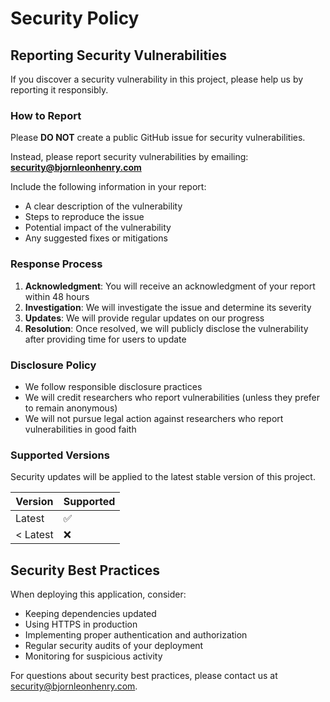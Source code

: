# Security Policy

## Reporting Security Vulnerabilities

If you discover a security vulnerability in this project, please help us by reporting it responsibly.

### How to Report

Please **DO NOT** create a public GitHub issue for security vulnerabilities.

Instead, please report security vulnerabilities by emailing:
**security@bjornleonhenry.com**

Include the following information in your report:
- A clear description of the vulnerability
- Steps to reproduce the issue
- Potential impact of the vulnerability
- Any suggested fixes or mitigations

### Response Process

1. **Acknowledgment**: You will receive an acknowledgment of your report within 48 hours
2. **Investigation**: We will investigate the issue and determine its severity
3. **Updates**: We will provide regular updates on our progress
4. **Resolution**: Once resolved, we will publicly disclose the vulnerability after providing time for users to update

### Disclosure Policy

- We follow responsible disclosure practices
- We will credit researchers who report vulnerabilities (unless they prefer to remain anonymous)
- We will not pursue legal action against researchers who report vulnerabilities in good faith

### Supported Versions

Security updates will be applied to the latest stable version of this project.

| Version | Supported          |
| ------- | ------------------ |
| Latest  | :white_check_mark: |
| < Latest| :x:                |

## Security Best Practices

When deploying this application, consider:

- Keeping dependencies updated
- Using HTTPS in production
- Implementing proper authentication and authorization
- Regular security audits of your deployment
- Monitoring for suspicious activity

For questions about security best practices, please contact us at security@bjornleonhenry.com.